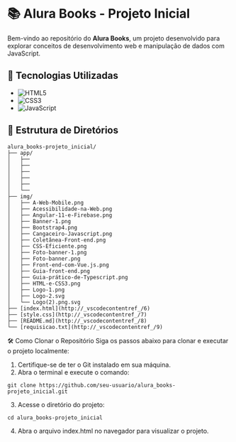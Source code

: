 # 📚 Alura Books - Projeto Inicial

Bem-vindo ao repositório do **Alura Books**, um projeto desenvolvido para explorar conceitos de desenvolvimento web e manipulação de dados com JavaScript.

## 🚀 Tecnologias Utilizadas

- ![HTML5](https://img.shields.io/badge/-HTML5-E34F26?style=flat-square&logo=html5&logoColor=white)
- ![CSS3](https://img.shields.io/badge/-CSS3-1572B6?style=flat-square&logo=css3&logoColor=white)
- ![JavaScript](https://img.shields.io/badge/-JavaScript-F7DF1E?style=flat-square&logo=javascript&logoColor=black)

## 📂 Estrutura de Diretórios

```plaintext
alura_books-projeto_inicial/
├── app/
│   ├── 
│   ├── 
│   ├── 
│   ├── 
│   ├── 
│   └── 
├── img/
│   ├── A-Web-Mobile.png
│   ├── Acessibilidade-na-Web.png
│   ├── Angular-11-e-Firebase.png
│   ├── Banner-1.png
│   ├── Bootstrap4.png
│   ├── Cangaceiro-Javascript.png
│   ├── Coletânea-Front-end.png
│   ├── CSS-Eficiente.png
│   ├── Foto-banner-1.png
│   ├── Foto-banner.png
│   ├── Front-end-com-Vue.js.png
│   ├── Guia-front-end.png
│   ├── Guia-prático-de-Typescript.png
│   ├── HTML-e-CSS3.png
│   ├── Logo-1.png
│   ├── Logo-2.svg
│   └── Logo(2).png.svg
├── [index.html](http://_vscodecontentref_/6)
├── [style.css](http://_vscodecontentref_/7)
├── [README.md](http://_vscodecontentref_/8)
└── [requisicao.txt](http://_vscodecontentref_/9)
```

🛠️ Como Clonar o Repositório
Siga os passos abaixo para clonar e executar o projeto localmente:

1. Certifique-se de ter o Git instalado em sua máquina.
2. Abra o terminal e execute o comando:

```plaintext
git clone https://github.com/seu-usuario/alura_books-projeto_inicial.git
```

3. Acesse o diretório do projeto:

```plaintext
cd alura_books-projeto_inicial
```

4. Abra o arquivo index.html no navegador para visualizar o projeto.